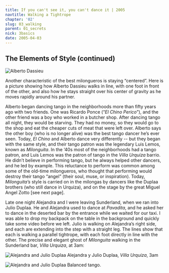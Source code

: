 ```yaml
---
title: If you can't see it, you can't dance it | 2005
navtitle: Walking a Tightrope
chapter: '02'
slug: 03_walking
parent: 01_secrets
nick: 3basics
date: 2005-04-03
---
```



## The Elements of Style  (continued)

![Alberto Dassieu]({{site.res}}/2_pics/image020.jpg)

Another characteristic of the best milongueros is staying “centered”. Here is a picture showing how Alberto Dassieu walks in line, with one foot in front of the other, and also how he stays straight over his center of gravity as he moves rapidly around his partner.

Alberto began dancing tango in the neighborhoods more than fifty years ago with two friends. One was Ricardo Ponce (“_El Chino Perico_”), and the other friend was a boy who worked in a butcher shop. After dancing tango all night, they would be starving. They had no money, so they would go to the shop and eat the cheaper cuts of meat that were left over. Alberto says the other boy (who is no longer alive) was the best tango dancer he’s ever seen. Today, _El Chino_ and Alberto dance very differently -- but they began with the same style, and their tango patron was the legendary Luis Lemos, known as _Milonguita_. In the ‘40s most of the neighborhoods had a tango patron, and Luis Lemos was the patron of tango in the _Villa Urquiza_ barrio. He didn’t believe in performing tango, but he always helped other dancers, and he led by example. This reluctance to perform was common among some of the old-time milongueros, who thought that performing would destroy their tango “angel” (their soul, muse, or inspiration). Today, _Milonguita’s_ style is carried on in the milongas by dancers like the Duplaa brothers (who still dance in Urquiza), and on the stage by the great Miguel Angel Zotto \[see next page\].

Late one night Alejandra and I were leaving Sunderland, when we ran into Julio Duplaa. He and Alejandra used to dance at _Pavadita_, and he asked her to dance in the deserted bar by the entrance while we waited for our taxi. I was able to drop my backpack on the table in the background and quickly take some video before we left. Julio is walking on Alejandra’s right side, and each are extending into the step with a straight leg. The lines show that each is walking a parallel tightrope, with each foot directly in line with the other. The precise and elegant ghost of _Milonguita_ walking in the Sunderland bar, _Villa Urquiza_, at 3am:


![Alejandra and Julio Duplaa]({{site.res}}/2_pics/image021.jpg)
Alejandra y Julio Duplaa, _Villa Urquiza_, 3am

![Alejandra and Julio Duplaa]({{site.res}}/2_pics/image010.jpg)
Balanced tango.
